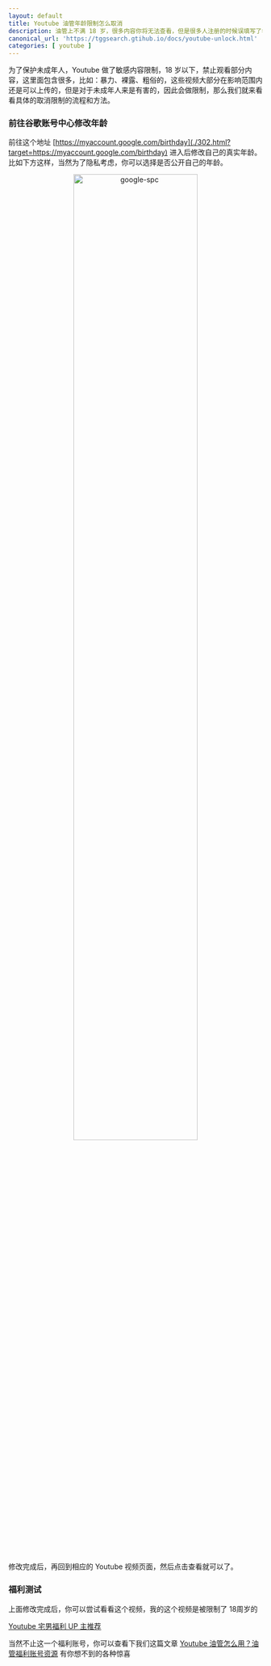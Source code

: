 ```yaml
---
layout: default
title: Youtube 油管年龄限制怎么取消
description: 油管上不满 18 岁，很多内容你将无法查看，但是很多人注册的时候误填写了年龄导致意外，因此这里特意教你如何修改你的年龄，避免被限制使用   
canonical_url: 'https://tggsearch.gtihub.io/docs/youtube-unlock.html'
categories: [ youtube ]
---
```

为了保护未成年人，Youtube 做了敏感内容限制，18 岁以下，禁止观看部分内容，这里面包含很多，比如：暴力、裸露、粗俗的，这些视频大部分在影响范围内还是可以上传的，但是对于未成年人来是有害的，因此会做限制，那么我们就来看看具体的取消限制的流程和方法。

### 前往谷歌账号中心修改年龄
前往这个地址 [https://myaccount.google.com/birthday](./302.html?target=https://myaccount.google.com/birthday) 进入后修改自己的真实年龄。比如下方这样，当然为了隐私考虑，你可以选择是否公开自己的年龄。

<div align=center>
    <img alt="google-spc" src="https://cdn.jsdelivr.net/gh/tggsearch/tggsearch.org/assets/img/google-spc.webp" class="page-img" width="70%" onerror="this.onerror=null;this.src='/assets/img/google-spc.webp'" />
</div>

修改完成后，再回到相应的 Youtube 视频页面，然后点击查看就可以了。

### 福利测试
上面修改完成后，你可以尝试看看这个视频，我的这个视频是被限制了 18周岁的 

[Youtube 宅男福利 UP 主推荐](./302.html?target=https://www.youtube.com/watch?v=Jnsv3ujG6lc)

当然不止这一个福利账号，你可以查看下我们这篇文章 [Youtube 油管怎么用？油管福利账号资源](./youtube-start.html) 有你想不到的各种惊喜